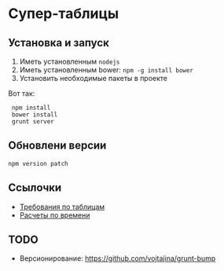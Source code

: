 Супер-таблицы
=============

Установка и запуск
--

1. Иметь установленным `nodejs`
2. Иметь установленным bower: `npm -g install bower`
3. Установить необходимые пакеты в проекте

Вот так:

     npm install
     bower install
     grunt server


Обновлени версии
--

    npm version patch
    
    
Ссылочки
--

* [Требования по таблицам](https://docs.google.com/document/d/1HaSXBDeTPiObSU9t-4Bn6tahMwEWLX8XIE-HnxtWkbU/edit?disco=AAAAAHuGPJE#)
* [Расчеты по времени](https://docs.google.com/spreadsheet/ccc?key=0ArR1ApxjK8jPdGZIR1Utby1sbE9vNVZYTndhVlIweFE#gid=0)


TODO
--

* Версионирование: https://github.com/vojtajina/grunt-bump
